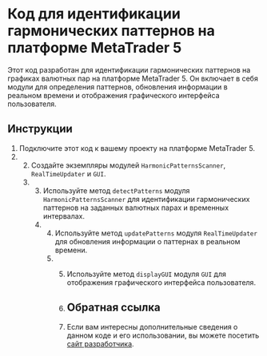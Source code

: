 # Код для идентификации гармонических паттернов на платформе MetaTrader 5

Этот код разработан для идентификации гармонических паттернов на графиках валютных пар на платформе MetaTrader 5. Он включает в себя модули для определения паттернов, обновления информации в реальном времени и отображения графического интерфейса пользователя.

## Инструкции

1. Подключите этот код к вашему проекту на платформе MetaTrader 5.
2. 2. Создайте экземпляры модулей `HarmonicPatternsScanner`, `RealTimeUpdater` и `GUI`.
   3. 3. Используйте метод `detectPatterns` модуля `HarmonicPatternsScanner` для идентификации гармонических паттернов на заданных валютных парах и временных интервалах.
      4. 4. Используйте метод `updatePatterns` модуля `RealTimeUpdater` для обновления информации о паттернах в реальном времени.
         5. 5. Используйте метод `displayGUI` модуля `GUI` для отображения графического интерфейса пользователя.
           
            6. ## Обратная ссылка
           
            7. Если вам интересны дополнительные сведения о данном коде и его использовании, вы можете посетить [сайт разработчика](https://forexroboteasy.com/forex-robot-review/harmonic-patterns-scanner-mt5-review-real-results-and-downloads-available-only-3-left-at-30/).
